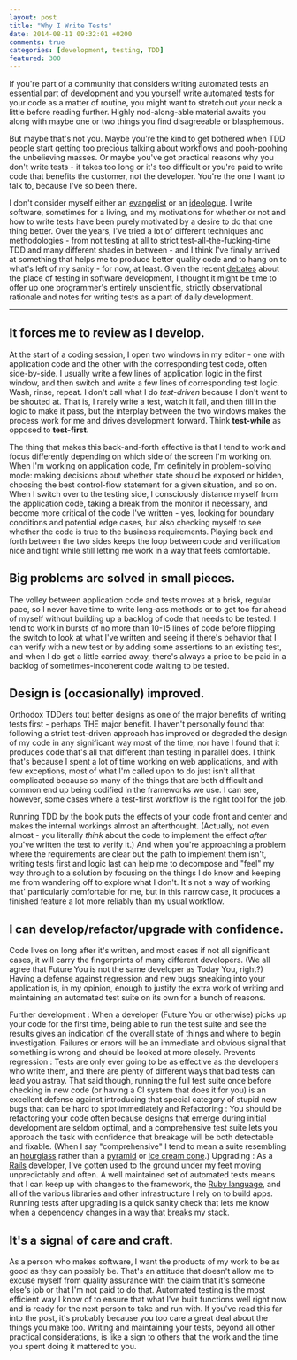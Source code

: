 ```yaml
---
layout: post
title: "Why I Write Tests"
date: 2014-08-11 09:32:01 +0200
comments: true
categories: [development, testing, TDD]
featured: 300
---
```

If you're part of a community that considers writing automated tests an essential part of development and you yourself write automated tests for your code as a matter of routine, you might want to stretch out your neck a little before reading further.  Highly nod-along-able material awaits you along with maybe one or two things you find disagreeable or blasphemous.

But maybe that's not you.  Maybe you're the kind to get bothered when TDD people start getting too precious talking about workflows and pooh-poohing the unbelieving masses.  Or maybe you've got practical reasons why you don't write tests - it takes too long or it's too difficult or you're paid to write code that benefits the customer, not the developer.  You're the one I want to talk to, because I've so been there.

I don't consider myself either an [evangelist][1] or an [ideologue][2].  I write software, sometimes for a living, and my motivations for whether or not and how to write tests have been purely motivated by a desire to do that one thing better.  Over the years, I've tried a lot of different techniques and methodologies - from not testing at all to strict test-all-the-fucking-time TDD and many different shades in between - and I think I've finally arrived at something that helps me to produce better quality code and to hang on to what's left of my sanity - for now, at least.  Given the recent [debates][3] about the place of testing in software development, I thought it might be time to offer up one programmer's entirely unscientific, strictly observational rationale and notes for writing tests as a part of daily development.<!--more-->

***

## It forces me to review as I develop. ##

At the start of a coding session, I open two windows in my editor - one with application code and the other with the corresponding test code, often side-by-side.  I usually write a few lines of application logic in the first window, and then switch and write a few lines of corresponding test logic.  Wash, rinse, repeat.  I don't call what I do *test-driven* because I don't want to be shouted at.  That is, I rarely write a test, watch it fail, and then fill in the logic to make it pass, but the interplay between the two windows makes the process work for me and drives development forward.  Think **test-while** as opposed to **test-first**.

The thing that makes this back-and-forth effective is that I tend to work and focus differently depending on which side of the screen I'm working on.  When I'm working on application code, I'm definitely in problem-solving mode: making decisions about whether state should be exposed or hidden, choosing the best control-flow statement for a given situation, and so on.  When I switch over to the testing side, I consciously distance myself from the application code, taking a break from the monitor if necessary, and become more critical of the code I've written - yes, looking for boundary conditions and potential edge cases, but also checking myself to see whether the code is true to the business requirements.  Playing back and forth between the two sides keeps the loop between code and verification nice and tight while still letting me work in a way that feels comfortable.

## Big problems are solved in small pieces. ##

The volley between application code and tests moves at a brisk, regular pace, so I never have time to write long-ass methods or to get too far ahead of myself without building up a backlog of code that needs to be tested. I tend to work in bursts of no more than 10-15 lines of code before flipping the switch to look at what I've written and seeing if there's behavior that I can verify with a new test or by adding some assertions to an existing test, and when I do get a little carried away, there's always a price to be paid in a backlog of sometimes-incoherent code waiting to be tested.

## Design is (occasionally) improved. ##

Orthodox TDDers tout better designs as one of the major benefits of writing tests first - perhaps THE major benefit.  I haven't personally found that following a strict test-driven approach has improved or degraded the design of my code in any significant way most of the time, nor have I found that it produces code that's all that different than testing in parallel does.  I think that's because I spent a lot of time working on web applications, and with few exceptions, most of what I'm called upon to do just isn't all that complicated because so many of the things that are both difficult and common end up being codified in the frameworks we use.  I can see, however, some cases where a test-first workflow is the right tool for the job.

Running TDD by the book puts the effects of your code front and center and makes the internal workings almost an afterthought.  (Actually, not even almost - you literally *think* about the code to implement the effect *after* you've written the test to verify it.)  And when you're approaching a problem where the requirements are clear but the path to implement them isn't, writing tests first and logic last can help me to decompose and "feel" my way through to a solution by focusing on the things I do know and keeping me from wandering off to explore what I don't.  It's not a way of working that' particularly comfortable for me, but in this narrow case, it produces a finished feature a lot more reliably than my usual workflow.

## I can develop/refactor/upgrade with confidence. ##

Code lives on long after it's written, and most cases if not all significant cases, it will carry the fingerprints of many different developers.  (We all agree that Future You is not the same developer as Today You, right?)  Having a defense against regression and new bugs sneaking into your application is, in my opinion, enough to justify the extra work of writing and maintaining an automated test suite on its own for a bunch of reasons.

Further development
: When a developer (Future You or otherwise) picks up your code for the
  first time, being able to run the test suite and see the results gives an
  indication of the overall state of things and where to begin investigation.
  Failures or errors will be an immediate and obvious signal that something
  is wrong and should be looked at more closely.
Prevents regression
: Tests are only ever going to be as effective as the developers who write them,
  and there are plenty of different ways that bad tests can lead you astray.
  That said though, running the full test suite once before checking in new code
  (or having a CI system that does it for you) is an excellent defense against
  introducing that special category of stupid new bugs that can be hard to spot
  immediately and 
Refactoring
: You should be refactoring your code often because designs that emerge during
  initial development are seldom optimal, and a comprehensive test suite lets
  you approach the task with confidence that breakage will be both detectable
  and fixable.  (When I say "comprehensive" I tend to mean a suite resembling
  an [hourglass][4] rather than a [pyramid][5] or [ice cream cone][6].)
Upgrading
: As a [Rails][7] developer, I've gotten used to the ground under my feet moving
  unpredictably and often.  A well maintained set of automated tests means that
  I can keep up with changes to the framework, the [Ruby language][8], and all
  of the various libraries and other infrastructure I rely on to build apps.
  Running tests after upgrading is a quick sanity check that lets me know when
  a dependency changes in a way that breaks my stack.

## It's a signal of care and craft. ##

As a person who makes software, I want the products of my work to be as good as they can possibly be.  That's an attitude that doesn't allow me to excuse myself from quality assurance with the claim that it's someone else's job or that I'm not paid to do that.  Automated testing is the most efficient way I know of to ensure that what I've built functions well right now and is ready for the next person to take and run with.  If you've read this far into the post, it's probably because you too care a great deal about the things you make too.  Writing and maintaining your tests, beyond all other practical considerations, is like a sign to others that the work and the time you spent doing it mattered to you.

[1]: https://en.wikipedia.org/wiki/Kent_Beck
[2]: http://david.heinemeierhansson.com/
[3]: http://martinfowler.com/articles/is-tdd-dead/
[4]: http://www.getautoma.com/blog/the-test-hourglass
[5]: http://david.heinemeierhansson.com/2014/tdd-is-dead-long-live-testing.html
[6]: http://martinfowler.com/bliki/TestPyramid.html
[7]: http://rubyonrails.org/
[8]: https://www.ruby-lang.org/en/
